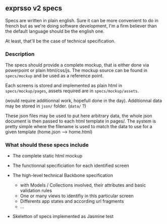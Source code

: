 
## exprsso v2 specs

Specs are written in plain english. Sure it can be more convenient to do
in french but as we're doing software development, I'm a firm believer
than the default language should be the english one.

At least, that'll be the case of technical specification.


### Description

The specs should provide a complete mockup, that is either done via
powerpoint or plain html/css/js. The mockup source can be found in
`specs/mockup` and be used as a reference point.

Each screens is stored and implemented as plain html in
`specs/mockup/pages`, assets required are in `specs/mockup/assets`.

(would require additionnal work, hopefull done in the day). Additionnal
data may be stored in `json/` folder. (`data/` ?)

These json files may be used to put here arbitrary data, the whole json
document is then passed to each html template in pages/. The system is
pretty simple where the filename is used to match the data to use for a
given template (home.json --> home.html)


### What should these specs include

* The complete static html mockup
* The functionnal specificiation for each identified screen
* The high-level technical Backbone specification
  * with Models / Collections involved, their attributes and basic
    validation rules
  * One or many views to identifiy in this particular screen
  * Differents app states and according url fragments
  * ...

* Skeletton of specs implemented as Jasmine test

